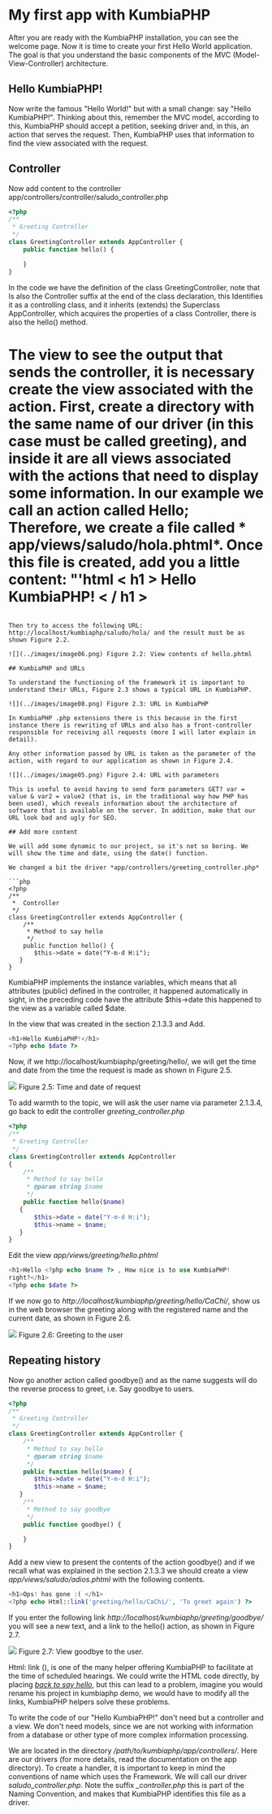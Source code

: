 # My first app with KumbiaPHP

After you are ready with the KumbiaPHP installation, you can see the welcome page. Now it is time to create your first Hello World application. The goal is that you understand the basic components of the MVC (Model-View-Controller) architecture.

## Hello KumbiaPHP!

Now write the famous "Hello World!" but with a small change: say "Hello KumbiaPHP!". Thinking about this, remember the MVC model, according to this, KumbiaPHP should accept a petition, seeking driver and, in this, an action that serves the request. Then, KumbiaPHP uses that information to find the view associated with the request.

## Controller

Now add content to the controller app/controllers/controller/saludo_controller.php

```php
<?php
/** 
 * Greeting Controller
 */
class GreetingController extends AppController {
    public function hello() {

    }
}
 ```

In the code we have the definition of the class GreetingController, note that
Is also the Controller suffix at the end of the class declaration, this
Identifies it as a controlling class, and it inherits (extends) the
Superclass AppController, which acquires the properties of a class
Controller, there is also the hello() method.

# The view to see the output that sends the controller, it is necessary create the view associated with the action. First, create a directory with the same name of our driver (in this case must be called greeting), and inside it are all views associated with the actions that need to display some information. In our example we call an action called Hello; Therefore, we create a file called * app/views/saludo/hola.phtml*. Once this file is created, add you a little content: "'html < h1 > Hello KumbiaPHP! < / h1 >
```

Then try to access the following URL: http://localhost/kumbiaphp/saludo/hola/ and the result must be as shown Figure 2.2.

![](../images/image06.png) Figure 2.2: View contents of hello.phtml

## KumbiaPHP and URLs

To understand the functioning of the framework it is important to understand their URLs, Figure 2.3 shows a typical URL in KumbiaPHP.

![](../images/image08.png) Figure 2.3: URL in KumbiaPHP

In KumbiaPHP .php extensions there is this because in the first instance there is rewriting of URLs and also has a front-controller responsible for receiving all requests (more I will later explain in detail).

Any other information passed by URL is taken as the parameter of the action, with regard to our application as shown in Figure 2.4.

![](../images/image05.png) Figure 2.4: URL with parameters

This is useful to avoid having to send form parameters GET? var = value & var2 = value2 (that is, in the traditional way how PHP has been used), which reveals information about the architecture of software that is available on the server. In addition, make that our URL look bad and ugly for SEO.

## Add more content

We will add some dynamic to our project, so it's not so boring. We will show the time and date, using the date() function.

We changed a bit the driver *app/controllers/greeting_controller.php*

```php
<?php
/**
 *  Controller
 */ 
class GreetingController extends AppController {
    /** 
     * Method to say hello
     */
    public function hello() { 
       $this->date = date("Y-m-d H:i");
   }
}
```

KumbiaPHP implements the instance variables, which means that all attributes (public) defined in the controller, it happened automatically in sight, in the preceding code have the attribute $this->date this happened to the view as a variable called $date.

In the view that was created in the section 2.1.3.3 and Add.

```php
<h1>Hello KumbiaPHP!</h1>
<?php echo $date ?>
```

Now, if we http://localhost/kumbiaphp/greeting/hello/, we will get the time and date from the time the request is made as shown in Figure 2.5.

![](../images/image02.png) Figure 2.5: Time and date of request

To add warmth to the topic, we will ask the user name via parameter 2.1.3.4, go back to edit the controller *greeting_controller.php*

```php
<?php
/** 
 * Greeting Controller
 */ 
class GreetingController extends AppController
{
    /** 
     * Method to say hello
     * @param string $name
     */ 
    public function hello($name)
   {
       $this->date = date("Y-m-d H:i");
       $this->name = $name;
   }
}
```

Edit the view *app/views/greeting/hello.phtml*

```php
<h1>Hello <?php echo $name ?> , How nice is to use KumbiaPHP!
right?</h1>
<?php echo $date ?> 
```

If we now go to *http://localhost/kumbiaphp/greeting/hello/CaChi/*, show us in the web browser the greeting along with the registered name and the current date, as shown in Figure 2.6.

![](../images/image09.png) Figure 2.6: Greeting to the user

## Repeating history

Now go another action called goodbye() and as the name suggests will do the reverse process to greet, i.e. Say goodbye to users.

```php
<?php
/** 
 * Greeting Controller
 */ 
class GreetingController extends AppController {
    /** 
     * Method to say hello
     * @param string $name
     */ 
    public function hello($name) {
       $this->date = date("Y-m-d H:i");
       $this->name = $name;
   }
    /** 
     * Method to say goodbye
     */ 
    public function goodbye() {

    }
}
```

Add a new view to present the contents of the action goodbye() and if we recall what was explained in the section 2.1.3.3 we should create a view *app/views/saludo/adios.phtml* with the following contents.

```php
<h1>Ops! has gone :( </h1>
<?php echo Html::link('greeting/hello/CaChi/', 'To greet again') ?>
```

If you enter the following link *http://localhost/kumbiaphp/greeting/goodbye/* you will see a new text, and a link to the hello() action, as shown in Figure 2.7.

![](../images/image04.png) Figure 2.7: View goodbye to the user.

Html: link (), is one of the many helper offering KumbiaPHP to facilitate at the time of scheduled hearings. We could write the HTML code directly, by placing *[back to say hello](kumbiaphp/saludo/hola/CaChi/)*, but this can lead to a problem, imagine you would rename his project in kumbiaphp demo, we would have to modify all the links, KumbiaPHP helpers solve these problems.

To write the code of our "Hello KumbiaPHP!" don't need but a controller and a view. We don't need models, since we are not working with information from a database or other type of more complex information processing.

We are located in the directory */path/to/kumbiaphp/app/controllers/*. Here are our drivers (for more details, read the documentation on the app directory). To create a handler, it is important to keep in mind the conventions of name which uses the Framework. We will call our driver *saludo_controller.php*. Note the suffix *_controller.php* this is part of the Naming Convention, and makes that KumbiaPHP identifies this file as a driver.